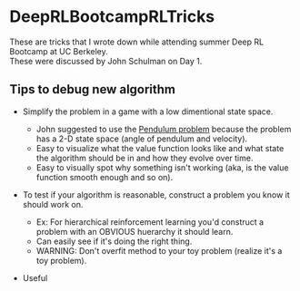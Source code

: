 # DeepRLBootcampRLTricks
These are tricks that I wrote down while attending summer Deep RL Bootcamp at UC Berkeley.   
These were discussed by John Schulman on Day 1.

## Tips to debug new algorithm   
- Simplify the problem in a game with a low dimentional state space.      
  - John suggested to use the [Pendulum problem](https://gym.openai.com/envs/Pendulum-v0) because the problem has a 2-D state space (angle of pendulum and velocity).    
  - Easy to visualize what the value function looks like and what state the algorithm should be in and how they evolve over time.  
  - Easy to visually spot why something isn't working (aka, is the value function smooth enough and so on).

- To test if your algorithm is reasonable, construct a problem you know it should work on.   
  - Ex: For hierarchical reinforcement learning you'd construct a problem with an OBVIOUS huerarchy it should learn. 
  - Can easily see if it's doing the right thing.   
  - WARNING: Don't overfit method to your toy problem (realize it's a toy problem).   

- Useful
